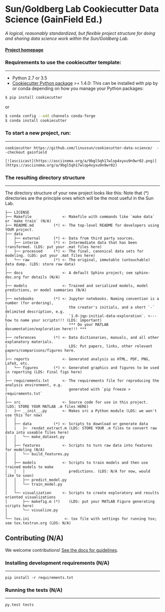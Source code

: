 # Sun/Goldberg Lab Cookiecutter Data Science (GainField Ed.) 

_A logical, reasonably standardized, but flexible project structure for doing and sharing data science work within the Sun/Goldberg Lab._


#### [Project homepage](http://drivendata.github.io/linussun/cookiecutter-data-science/)


### Requirements to use the cookiecutter template:
-----------
 - Python 2.7 or 3.5
 - [Cookiecutter Python package](http://cookiecutter.readthedocs.org/en/latest/installation.html) >= 1.4.0: This can be installed with pip by or conda depending on how you manage your Python packages:

``` bash
$ pip install cookiecutter
```

or

``` bash
$ conda config --add channels conda-forge
$ conda install cookiecutter
```


### To start a new project, run:
------------

    cookiecutter https://github.com/linussun/cookiecutter-data-science/  --checkout gainfield

```
[![asciicast](https://asciinema.org/a/9bgl5qh17wlop4xyxu9n9wr02.png)](https://asciinema.org/a/9bgl5qh17wlop4xyxu9n9wr02)
```

### The resulting directory structure
------------

The directory structure of your new project looks like this: 
Note that (*) directories are the principle ones which will be the most useful in the Sun Lab.

```
├── LICENSE
├── Makefile              <- Makefile with commands like `make data` or `make train` (N/A)
├── README.md         (*) <- The top-level README for developers using YOUR project. 
├── data
│   ├── external      (*) <- Data from third party sources. 
│   ├── interim       (*) <- Intermediate data that has been transformed. (LDS: put your .mat files here)
│   ├── processed     (*) <- The final, canonical data sets for modeling. (LDS: put your .mat files here)
│   └── raw           (*) <- The original, immutable (untouchable) data dump. (LDS: store raw data)
│
├── docs                  <- A default Sphinx project; see sphinx-doc.org for details (N/A)
│
├── models                <- Trained and serialized models, model predictions, or model summaries (N/A)
│
├── notebooks         (*) <- Jupyter notebooks. Naming convention is a number (for ordering),
│                            the creator's initials, and a short `-` delimited description, e.g.
│                            `1.0-jqp-initial-data-exploration`. <--- how to name your scripts!!! (LDS: important)
│                            *** Do your MATLAB documentation/exploration here!!! ***
│
├── references        (*) <- Data dictionaries, manuals, and all other explanatory materials.
│                            LDS: Put papers, links, other relevant papers/comparisons/figures here.
│
├── reports               <- Generated analysis as HTML, PDF, PNG, LaTeX, etc.
│   └── figures       (*) <- Generated graphics and figures to be used in reporting (LDS: Final figs here)
│
├── requirements.txt      <- The requirements file for reproducing the analysis environment, e.g.
│                            generated with `pip freeze > requirements.txt`
│
├── src                   <- Source code for use in this project. (LDS: STORE YOUR MATLAB .m files HERE)
│   ├── __init__.py       <- Makes src a Python module (LDS: we won't use this for now)
│   │
│   ├── data          (*) <- Scripts to download or generate data
│   |   ├─  rexdat_extract.m (LDS: STORE YOUR .m files to convert raw data into useable files here)
│   │   └── make_dataset.py
│   │
│   ├── features          <- Scripts to turn raw data into features for modeling (N/A) 
│   │   └── build_features.py
│   │
│   ├── models            <- Scripts to train models and then use trained models to make
│   │   │                    predictions. (LDS: N/A for now, would like to soon)
│   │   ├── predict_model.py
│   │   └── train_model.py
│   │
│   └── visualization     <- Scripts to create exploratory and results oriented visualizations
│       ├── makefig.m (*)    (LDS: put your MATLAB Figure generating scripts here)
│       └── visualize.py
│
└── tox.ini                <- tox file with settings for running tox; see tox.testrun.org (LDS: N/A)
```

## Contributing (N/A)

We welcome contributions! [See the docs for guidelines](https://drivendata.github.io/cookiecutter-data-science/#contributing).

### Installing development requirements (N/A)
------------

    pip install -r requirements.txt

### Running the tests (N/A)
------------

    py.test tests

